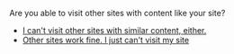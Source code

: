 <p>Are you able to visit other sites with content like your site?</p>
<ul>
<li><a href="../similar_content_censored_end">I can&#39;t visit other sites with similar content, either.</a></li>
<li><a href="../loading_intermittently">Other sites work fine. I just can&#39;t visit my site</a></li>
</ul>
